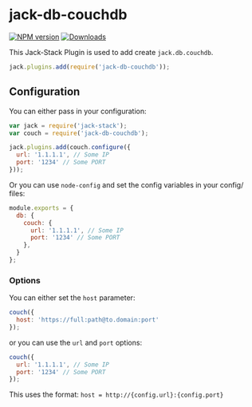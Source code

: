 # jack-db-couchdb
[![NPM version][npm-image]][npm-url]
[![Downloads][downloads-image]][downloads-url]

This Jack-Stack Plugin is used to add create `jack.db.couchdb`.

```js
jack.plugins.add(require('jack-db-couchdb'));
```


## Configuration
You can either pass in your configuration:

```js
var jack = require('jack-stack');
var couch = require('jack-db-couchdb');

jack.plugins.add(couch.configure({
  url: '1.1.1.1', // Some IP
  port: '1234' // Some PORT
}));
```

Or you can use `node-config` and set the config variables in your config/ files:

```js
module.exports = {
  db: {
    couch: {
      url: '1.1.1.1', // Some IP
      port: '1234' // Some PORT
    },
  }
};
```


### Options
You can either set the `host` parameter:
```js
couch({
  host: 'https://full:path@to.domain:port'
});
```

or you can use the `url` and `port` options:

```js
couch({
  url: '1.1.1.1', // Some IP
  port: '1234' // Some PORT
});
```

This uses the format: `host = http://{config.url}:{config.port}`

[npm-image]: https://img.shields.io/npm/v/jack-db-couchdb.svg
[npm-url]: https://www.npmjs.org/package/jack-db-couchdb
[downloads-image]: https://img.shields.io/npm/dm/jack-db-couchdb.svg
[downloads-url]: https://www.npmjs.org/package/jack-db-couchdb
